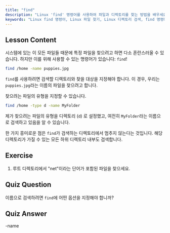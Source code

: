 ```yaml
---
title: "find"
description: "Linux 'find' 명령어를 사용하여 파일과 디렉토리를 찾는 방법을 배우세요. 기본적인 검색 옵션을 알아보고 Linux 파일 관리 기술을 향상시키세요."
keywords: "Linux find 명령어, Linux 파일 찾기, Linux 디렉토리 검색, find 명령어 튜토리얼, Linux 파일 관리, 초보자 Linux, Linux 가이드"
---
```


## Lesson Content

시스템에 있는 이 모든 파일들 때문에 특정 파일을 찾으려고 하면 다소 혼란스러울 수 있습니다. 하지만 이를 위해 사용할 수 있는 명령어가 있습니다: `find`!

```bash
find /home -name puppies.jpg
```

`find`를 사용하려면 검색할 디렉토리와 찾을 대상을 지정해야 합니다. 이 경우, 우리는 `puppies.jpg`라는 이름의 파일을 찾으려고 합니다.

찾으려는 파일의 유형을 지정할 수 있습니다.

```bash
find /home -type d -name MyFolder
```

제가 찾으려는 파일의 유형을 디렉토리 (`d`) 로 설정했고, 여전히 `MyFolder`라는 이름으로 검색하고 있음을 알 수 있습니다.

한 가지 흥미로운 점은 `find`가 검색하는 디렉토리에서 멈추지 않는다는 것입니다. 해당 디렉토리가 가질 수 있는 모든 하위 디렉토리 내부도 검색합니다.

## Exercise

1. 루트 디렉토리에서 "net"이라는 단어가 포함된 파일을 찾으세요.

## Quiz Question

이름으로 검색하려면 `find`에 어떤 옵션을 지정해야 합니까?

## Quiz Answer

-name
